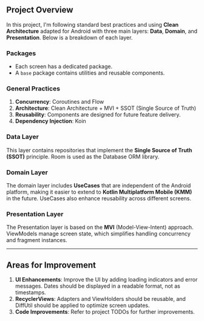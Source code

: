 ## Project Overview

In this project, I'm following standard best practices and using **Clean Architecture** adapted for Android with three main layers: **Data**, **Domain**, and **Presentation**. Below is a breakdown of each layer.

### Packages

- Each screen has a dedicated package.
- A `base` package contains utilities and reusable components.

### General Practices

1. **Concurrency**: Coroutines and Flow
2. **Architecture**: Clean Architecture + MVI + SSOT (Single Source of Truth)
3. **Reusability**: Components are designed for future feature delivery.
4. **Dependency Injection**: Koin

### Data Layer

This layer contains repositories that implement the **Single Source of Truth (SSOT)** principle. Room is used as the Database ORM library.

### Domain Layer

The domain layer includes **UseCases** that are independent of the Android platform, making it easier to extend to **Kotlin Multiplatform Mobile (KMM)** in the future. UseCases also enhance reusability across different screens.

### Presentation Layer

The Presentation layer is based on the **MVI** (Model-View-Intent) approach. ViewModels manage screen state, which simplifies handling concurrency and fragment instances.

---

## Areas for Improvement

1. **UI Enhancements**: Improve the UI by adding loading indicators and error messages. Dates should be displayed in a readable format, not as timestamps.
2. **RecyclerViews**: Adapters and ViewHolders should be reusable, and DiffUtil should be applied to optimize screen updates.
3. **Code Improvements**: Refer to project TODOs for further improvements.